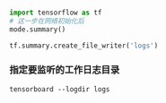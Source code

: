 
```python

import tensorflow as tf
# 这一步在网络初始化后
mode.summary()

tf.summary.create_file_writer('logs')

```
### 指定要监听的工作日志目录
```shell
tensorboard --logdir logs
```

